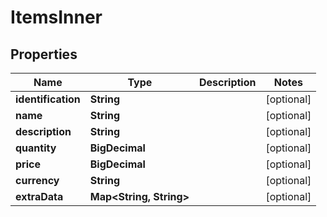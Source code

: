 

# ItemsInner


## Properties

| Name | Type | Description | Notes |
|------------ | ------------- | ------------- | -------------|
|**identification** | **String** |  |  [optional] |
|**name** | **String** |  |  [optional] |
|**description** | **String** |  |  [optional] |
|**quantity** | **BigDecimal** |  |  [optional] |
|**price** | **BigDecimal** |  |  [optional] |
|**currency** | **String** |  |  [optional] |
|**extraData** | **Map&lt;String, String&gt;** |  |  [optional] |



